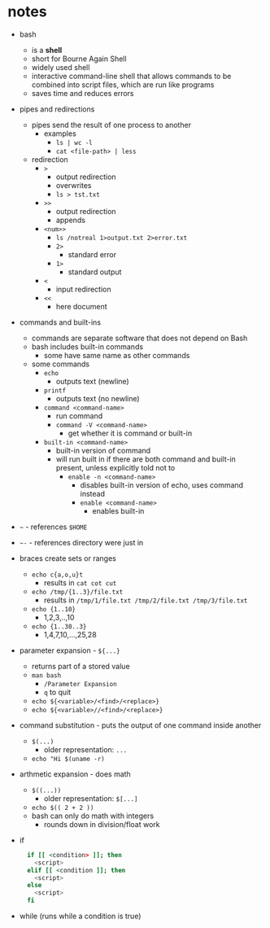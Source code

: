 # notes

- bash

  - is a <b>shell</b>
  - short for Bourne Again Shell
  - widely used shell
  - interactive command-line shell that allows commands to be combined into script files, which are run like programs
  - saves time and reduces errors

- pipes and redirections

  - pipes send the result of one process to another
    - examples
      - `ls | wc -l`
      - `cat <file-path> | less`
  - redirection
    - `>`
      - output redirection
      - overwrites
      - `ls > tst.txt`
    - `>>`
      - output redirection
      - appends
    - `<num>>`
      - `ls /notreal 1>output.txt 2>error.txt`
      - `2>`
        - standard error
      - `1>`
        - standard output
    - `<`
      - input redirection
    - `<<`
      - here document

- commands and built-ins

  - commands are separate software that does not depend on Bash
  - bash includes built-in commands
    - some have same name as other commands
  - some commands
    - `echo`
      - outputs text (newline)
    - `printf`
      - outputs text (no newline)
    - `command <command-name>`
      - run command
      - `command -V <command-name>`
        - get whether it is command or built-in
    - `built-in <command-name>`
      - built-in version of command
      - will run built in if there are both command and built-in present, unless explicitly told not to
        - `enable -n <command-name>`
          - disables built-in version of echo, uses command instead
          - `enable <command-name>`
            - enables built-in

- `~` - references `$HOME`
- `~-` - references directory were just in

- braces create sets or ranges

  - `echo c{a,o,u}t`
    - results in `cat cot cut`
  - `echo /tmp/{1..3}/file.txt`
    - results in `/tmp/1/file.txt /tmp/2/file.txt /tmp/3/file.txt`
  - `echo {1..10}`
    - 1,2,3,..,10
  - `echo {1..30..3}`
    - 1,4,7,10,...,25,28

- parameter expansion - `${...}`

  - returns part of a stored value
  - `man bash`
    - `/Parameter Expansion`
    - `q` to quit
  - `echo ${<variable>/<find>/<replace>}`
  - `echo ${<variable>//<find>/<replace>}`

- command substitution - puts the output of one command inside another

  - `$(...)`
    - older representation: `...`
  - `echo "Hi $(uname -r)`

- arthmetic expansion - does math

  - `$((...))`
    - older representation: `$[...]`
  - `echo $(( 2 + 2 ))`
  - bash can only do math with integers
    - rounds down in division/float work

- if

  ```bash
    if [[ <condition> ]]; then
      <script>
    elif [[ <condition ]]; then
      <script>
    else
      <script>
    fi
  ```

- while (runs while a condition is true)

  ```bash

  ```

